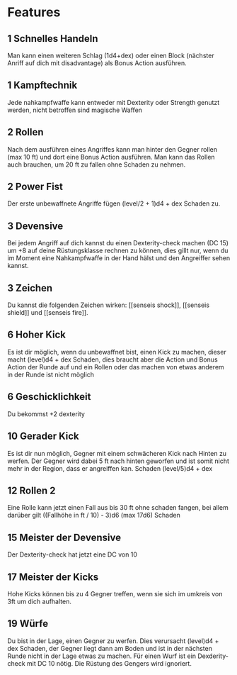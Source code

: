 # Features
## 1 Schnelles Handeln
Man kann einen weiteren Schlag (1d4+dex) oder einen Block (nächster Anriff auf dich mit disadvantage) als Bonus Action ausführen.
## 1 Kampftechnik
Jede nahkampfwaffe kann entweder mit Dexterity oder Strength genutzt werden, nicht betroffen sind magische Waffen
## 2 Rollen
Nach dem ausführen eines Angriffes kann man hinter den Gegner rollen (max 10 ft) und dort eine Bonus Action ausführen. Man kann das Rollen auch brauchen, um 20 ft zu fallen ohne Schaden zu nehmen.
## 2 Power Fist
Der erste unbewaffnete Angriffe fügen (level/2 + 1)d4 + dex Schaden zu.
## 3 Devensive
Bei jedem Angriff auf dich kannst du einen Dexterity-check machen (DC 15) um +8 auf deine Rüstungsklasse rechnen zu können, dies gillt nur, wenn du im Moment eine Nahkampfwaffe in der Hand hälst und den Angreiffer sehen kannst.
## 3 Zeichen
Du kannst die folgenden Zeichen wirken: [[senseis shock]], [[senseis shield]] und [[senseis fire]].
## 6 Hoher Kick
Es ist dir möglich, wenn du unbewaffnet bist, einen Kick zu machen, dieser macht (level)d4 + dex Schaden, dies braucht aber die Action und Bonus Action der Runde auf und ein Rollen oder das machen von etwas anderem in der Runde ist nicht möglich
## 6 Geschicklichkeit
Du bekommst +2 dexterity
## 10 Gerader Kick
Es ist dir nun möglich, Gegner mit einem schwächeren Kick nach Hinten zu werfen. Der Gegner wird dabei 5 ft nach hinten geworfen und ist somit nicht mehr in der Region, dass er angreiffen kan. Schaden (level/5)d4 + dex
## 12 Rollen 2
Eine Rolle kann jetzt einen Fall aus bis 30 ft ohne schaden fangen, bei allem darüber gilt ((Fallhöhe in ft / 10) - 3)d6 (max 17d6) Schaden
## 15 Meister der Devensive
Der Dexterity-check hat jetzt eine DC von 10
## 17 Meister der Kicks
Hohe Kicks können bis zu 4 Gegner treffen, wenn sie sich im umkreis von 3ft um dich aufhalten.
## 19 Würfe
Du bist in der Lage, einen Gegner zu werfen. Dies verursacht (level)d4 + dex Schaden, der Gegner liegt dann am Boden und ist in der nächsten Runde nicht in der Lage etwas zu machen. Für einen Wurf ist ein Dexderity-check mit DC 10 nötig. Die Rüstung des Gengers wird ignoriert.
